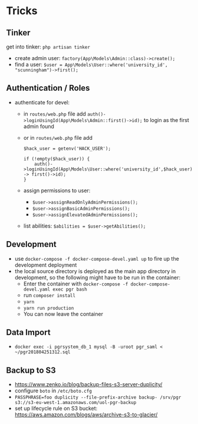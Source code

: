 # Tricks

## Tinker

get into tinker: `php artisan tinker`

* create admin user: `factory(App\Models\Admin::class)->create();`
* find a user: `$user = App\Models\User::where('university_id', "scunningham")->first();`

## Authentication / Roles

* authenticate for devel:
  * in `routes/web.php` file add `auth()->loginUsingId(App\Models\Admin::first()->id);` to login as the first admin found
  * or in `routes/web.php` file add 

      ```
      $hack_user = getenv('HACK_USER');

      if (!empty($hack_user)) {
          auth()->loginUsingId(App\Models\User::where('university_id',$hack_user) -> first()->id);
      }
      ```

  * assign permissions to user: 
    * `$user->assignReadOnlyAdminPermissions();`
    * `$user->assignBasicAdminPermissions();`
    * `$user->assignElevatedAdminPermissions();`
  * list abilities: `$abilities = $user->getAbilities();`
  


## Development

* use `docker-compose -f docker-compose-devel.yaml up` to fire up the development deployment
* the local source directory is deployed as the main app directory in development, so the following might have to be run in the container:
  * Enter the container with `docker-compose -f docker-compose-devel.yaml exec pgr bash`
  * run `composer install`
  * `yarn`
  * `yarn run production`
  * You can now leave the container

## Data Import

* `docker exec -i pgrsystem_db_1 mysql -B -uroot pgr_saml < ~/pgr201804251312.sql`

## Backup to S3

* https://www.zenko.io/blog/backup-files-s3-server-duplicity/
* configure `boto` in `/etc/boto.cfg`
* `PASSPHRASE=foo duplicity --file-prefix-archive backup- /srv/pgr s3://s3-eu-west-1.amazonaws.com/uol-pgr-backup`
* set up lifecycle rule on S3 bucket: https://aws.amazon.com/blogs/aws/archive-s3-to-glacier/
